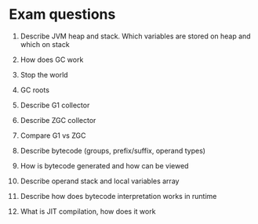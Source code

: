 # Exam questions

1. Describe JVM heap and stack. Which variables are stored on heap and which on stack

2. How does GC work

  1. Stop the world
  2. GC roots

3. Describe G1 collector

4. Describe ZGC collector

5. Compare G1 vs ZGC

6. Describe bytecode (groups, prefix/suffix, operand types)

7. How is bytecode generated and how can be viewed

8. Describe operand stack and local variables array

9. Describe how does bytecode interpretation works in runtime

10. What is JIT compilation, how does it work
